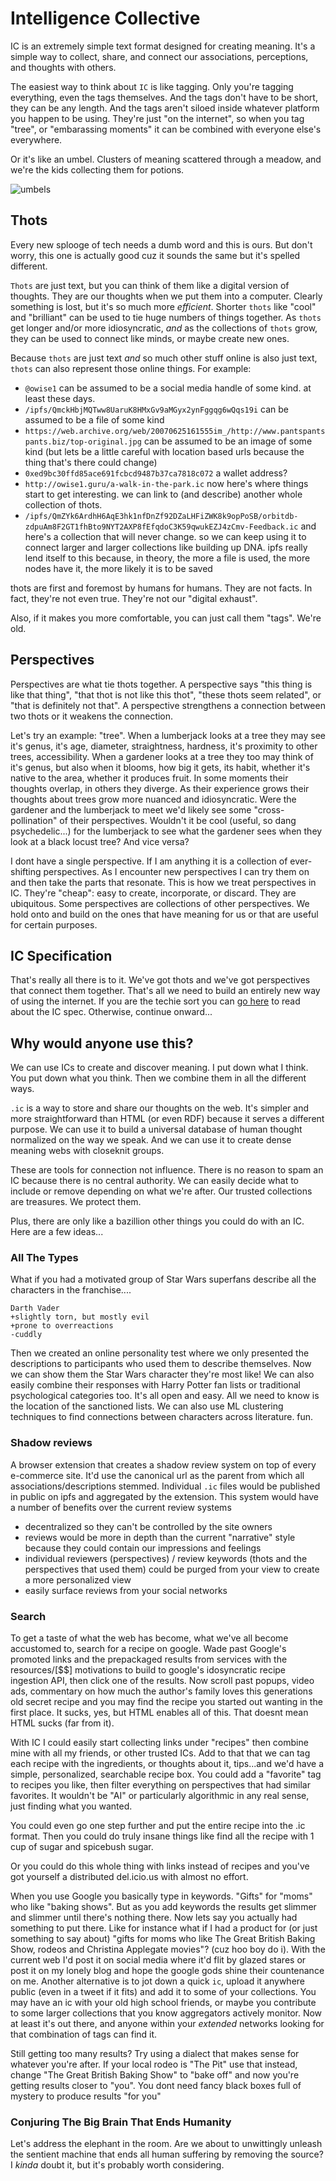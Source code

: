 # Intelligence Collective

IC is an extremely simple text format designed for creating meaning.  It's a simple way to collect, share, and connect our associations, perceptions, and thoughts with others.

The easiest way to think about `IC` is like tagging. Only you're tagging everything, even the tags themselves. And the tags don't have to be short, they can be any length. And the tags aren't siloed inside whatever platform you happen to be using. They're just "on the internet", so when you tag "tree", or "embarassing moments" it can be combined with everyone else's everywhere.

Or it's like an umbel. Clusters of meaning scattered through a meadow, and we're the kids collecting them for potions.

![umbels](https://upload.wikimedia.org/wikipedia/commons/b/ba/DaucusCarota.jpg)



## Thots

Every new splooge of tech needs a dumb word and this is ours.  But don't worry, this one is actually good cuz it sounds the same but it's spelled different.

`Thots` are just text, but you can think of them like a digital version of thoughts. They are our thoughts when we put them into a computer. Clearly something is lost, but it's so much more *efficient*.  Shorter `thots` like "cool" and "brilliant" can be used to tie huge numbers of things together.  As `thots` get longer and/or more idiosyncratic, *and* as the collections of `thots` grow, they can be used to connect like minds, or maybe create new ones.

Because `thots` are just text *and* so much other stuff online is also just text, `thots` can also represent those online things. For example:

* `@owise1` can be assumed to be a social media handle of some kind. at least these days.
* `/ipfs/QmckHbjMQTww8UaruK8HMxGv9aMGyx2ynFggqg6wQqs19i` can be assumed to be a file of some kind
* `https://web.archive.org/web/20070625161555im_/http://www.pantspantspants.biz/top-original.jpg` can be assumed to be an image of some kind (but lets be a little careful with location based urls because the thing that's there could change)
* `0xed9bc30ffd85ace691fcbcd9487b37ca7818c072` a wallet address?
* `http://owise1.guru/a-walk-in-the-park.ic` now here's where things start to get interesting. we can link to (and describe) another whole collection of thots.
*  `/ipfs/QmZYk6ArdhH6AqE3hk1nfDnZf92DZaLHFiZWK8k9opPoSB/orbitdb-zdpuAm8F2GT1fhBto9NYT2AXP8fEfqdoC3K59qwukEZJ4zCmv-Feedback.ic` and here's a collection that will never change. so we can keep using it to connect larger and larger collections like building up DNA. ipfs really lend itself to this because, in theory, the more a file is used, the more nodes have it, the more likely it is to be saved

thots are first and foremost by humans for humans. They are not facts. In fact, they're not even true. They're not our "digital exhaust". 

Also, if it makes you more comfortable, you can just call them "tags". We're old.

## Perspectives

Perspectives are what tie thots together. A perspective says "this thing is like that thing", "that thot is not like this thot", "these thots seem related", or "that is definitely not that". A perspective strengthens a connection between two thots or it weakens the connection.

Let's try an example: "tree". When a lumberjack looks at a tree they may see it's genus, it's age, diameter, straightness, hardness, it's proximity to other trees, accessibility. When a gardener looks at a tree they too may think of it's genus, but also when it blooms, how big it gets, its habit, whether it's native to the area, whether it produces fruit. In some moments their thoughts overlap, in others they diverge.  As their experience grows their thoughts about trees grow more nuanced and idiosyncratic. Were the gardener and the lumberjack to meet we'd likely see some "cross-pollination" of their perspectives. Wouldn't it be cool (useful, so dang psychedelic...) for the lumberjack to see what the gardener sees when they look at a black locust tree? And vice versa?

 I dont have a single perspective. If I am anything it is a collection of ever-shifting perspectives.  As I encounter new perspectives I can try them on and then take the parts that resonate.  This is how we treat perspectives in IC. They're "cheap": easy to create, incorporate, or discard. They are ubiquitous. Some perspectives are collections of other perspectives. We hold onto and build on the ones that have meaning for us or that are useful for certain purposes.

 ## IC Specification

 That's really all there is to it. We've got thots and we've got perspectives that connect them together.  That's all we need to build an entirely new way of using the internet.  If you are the techie sort you can [go here](/docs/ic-export.md) to read about the IC spec. Otherwise, continue onward...

## Why would anyone use this?

We can use ICs to create and discover meaning. I put down what I think. You put down what you think. Then we combine them in all the different ways.

`.ic` is a way to store and share our thoughts on the web.  It's simpler and more straightforward than HTML (or even RDF) because it serves a different purpose. We can use it to build a universal database of human thought normalized on the way we speak. And we can use it to create dense meaning webs with closeknit groups.

These are tools for connection not influence. There is no reason to spam an IC because there is no central authority.  We can easily decide what to include or remove depending on what we're after. Our trusted collections are treasures. We protect them.

Plus, there are only like a bazillion other things you could do with an IC. Here are a few ideas...

### All The Types

What if you had a motivated group of Star Wars superfans describe all the characters in the franchise....

```
Darth Vader
+slightly torn, but mostly evil
+prone to overreactions
-cuddly
```

Then we created an online personality test where we only presented the descriptions to participants who used them to describe themselves.  Now we can show them the Star Wars character they're most like!  We can also easily combine their responses with Harry Potter fan lists or traditional psychological categories too.  It's all open and easy. All we need to know is the location of the sanctioned lists. We can also use ML clustering techniques to find connections between characters across literature. fun.

### Shadow reviews

A browser extension that creates a shadow review system on top of every e-commerce site.  It'd use the canonical url as the parent from which all associations/descriptions stemmed.  Individual `.ic` files would be published in public on ipfs and aggregated by the extension.  This system would have a number of benefits over the current review systems

* decentralized so they can't be controlled by the site owners
* reviews would be more in depth than the current "narrative" style because they could contain our impressions and feelings
* individual reviewers (perspectives) / review keywords (thots and the perspectives that used them) could be purged from your view to create a more personalized view
* easily surface reviews from your social networks


### Search

To get a taste of what the web has become, what we've all become accustomed to, search for a recipe on google.  Wade past Google's promoted links and the prepackaged results from services with the resources/[$$] motivations to build to google's idosyncratic recipe ingestion API, then click one of the results.  Now scroll past popups, video ads, commentary on how much the author's family loves this generations old secret recipe and you may find the recipe you started out wanting in the first place. It sucks, yes, but HTML enables all of this. That doesnt mean HTML sucks (far from it). 

With IC I could easily start collecting links under "recipes" then combine mine with all my friends, or other trusted ICs. Add to that that we can tag each recipe with the ingredients, or thoughts about it, tips...and we'd have a simple, personalized, searchable recipe box. You could add a "favorite" tag to recipes you like, then filter everything on perspectives that had similar favorites. It wouldn't be "AI" or particularly algorithmic in any real sense, just finding what you wanted.

You could even go one step further and put the entire recipe into the .ic format. Then you could do truly insane things like find all the recipe with 1 cup of sugar and spicebush sugar.

 Or you could do this whole thing with links instead of recipes and you've got yourself a distributed del.icio.us with almost no effort.

 When you use Google you basically type in keywords. "Gifts" for "moms" who like "baking shows". But as you add keywords the results get slimmer and slimmer until there's nothing there.  Now lets say you actually had something to put there. Like for instance what if I had a product for (or just something to say about) "gifts for moms who like The Great British Baking Show, rodeos and Christina Applegate movies"? (cuz hoo boy do i). With the current web I'd post it on social media where it'd flit by glazed stares or post it on my lonely blog and hope the google gods shine their countenance on me.  Another alternative is to jot down a quick `ic`, upload it anywhere public (even in a tweet if it fits) and add it to some of your collections.  You may have an ic with your old high school friends, or maybe you contribute to some larger collections that you know aggregators actively monitor. Now at least it's out there, and anyone within your *extended* networks looking for that combination of tags can find it.

 Still getting too many results? Try using a dialect that makes sense for whatever you're after.  If your local rodeo is "The Pit" use that instead, change "The Great British Baking Show" to "bake off" and now you're getting results closer to "you". You dont need fancy black boxes full of mystery to produce results "for you" 

 ### Conjuring The Big Brain That Ends Humanity

 Let's address the elephant in the room.  Are we about to unwittingly unleash the sentient machine that ends all human suffering by removing the source? I *kinda* doubt it, but it's probably worth considering.

